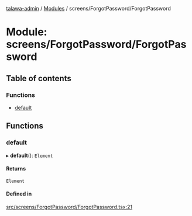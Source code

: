 [talawa-admin](../README.md) / [Modules](../modules.md) / screens/ForgotPassword/ForgotPassword

# Module: screens/ForgotPassword/ForgotPassword

## Table of contents

### Functions

- [default](screens_ForgotPassword_ForgotPassword.md#default)

## Functions

### default

▸ **default**(): `Element`

#### Returns

`Element`

#### Defined in

[src/screens/ForgotPassword/ForgotPassword.tsx:21](https://github.com/chandel-aman/talawa-admin/blob/97994b9/src/screens/ForgotPassword/ForgotPassword.tsx#L21)
